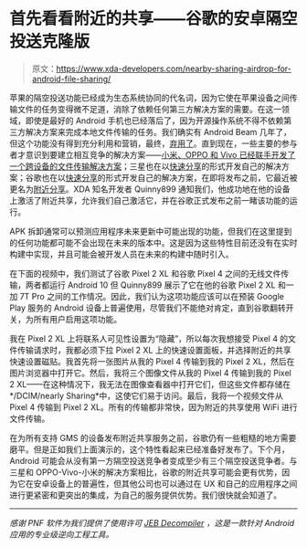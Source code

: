 # 首先看看附近的共享——谷歌的安卓隔空投送克隆版

> 原文：<https://www.xda-developers.com/nearby-sharing-airdrop-for-android-file-sharing/>

苹果的隔空投送功能已经成为生态系统协同的代名词，因为它使在苹果设备之间传输文件的任务变得微不足道，消除了依赖任何第三方解决方案的需要。在这一领域，即使是最好的 Android 手机也已经落后了，因为开源操作系统不得不依赖第三方解决方案来完成本地文件传输的任务。我们确实有 Android Beam 几年了，但这个功能没有得到充分利用和营销，最终，[弃用了](https://www.xda-developers.com/google-deprecate-android-beam-api-nfc-share-files/)。直到现在，一些主要的参与者才意识到要建立相互竞争的解决方案——[小米、OPPO 和 Vivo 已经联手开发了一个跨设备的文件传输解决方案](https://www.xda-developers.com/xiaomi-oppo-vivo-cross-device-file-transfers-protocol/)；三星也在以[快速分享](https://www.xda-developers.com/quick-share-samsung-alternative-airdrop-galaxy-phones/)的形式开发自己的解决方案；谷歌也在以[快速分享](https://www.xda-developers.com/fast-share-android-beam-airdrop-android/)的形式开发自己的解决方案，在即将发布之前，它最近被更名为[附近分享](https://www.xda-developers.com/fast-share-google-upcoming-airdrop-service-renamed-nearby-sharing/)。XDA 知名开发者 Quinny899 通知我们，他成功地在他的设备上激活了附近共享，允许我们自己激活它，并在谷歌正式发布之前一睹该功能的运行。

APK 拆卸通常可以预测应用程序未来更新中可能出现的功能，但我们在这里提到的任何功能都可能不会出现在未来的版本中。这是因为这些特性目前还没有在实时构建中实现，并且可能会被开发人员在未来的构建中随时引入。

在下面的视频中，我们测试了谷歌 Pixel 2 XL 和谷歌 Pixel 4 之间的无线文件传输，两者都运行 Android 10 但 Quinny899 展示了它在他的谷歌 Pixel 2 XL 和一加 7T Pro 之间的工作情况。因此，我们认为这项功能应该可以在预装 Google Play 服务的 Android 设备上普遍使用，尽管我们不能绝对肯定，直到谷歌翻转开关，为所有用户启用这项功能。

我在 Pixel 2 XL 上将联系人可见性设置为“隐藏”，所以每次我想接受 Pixel 4 的文件传输请求时，我都必须下拉 Pixel 2 XL 上的快速设置面板，并选择附近的共享快速设置磁贴。我首先将一张图片从我的 Pixel 4 传输到我的 Pixel 2 XL，然后在图片浏览器中打开它。然后，我将三个图像文件从我的 Pixel 4 传输到我的 Pixel 2 XL——在这种情况下，我无法在图像查看器中打开它们，但这些文件都存储在*/DCIM/nearly Sharing*中，这使它们易于访问。最后，我将一个视频文件从 Pixel 4 传输到 Pixel 2 XL。所有的传输都非常快，因为附近的共享使用 WiFi 进行文件传输。

在为所有支持 GMS 的设备发布附近共享服务之前，谷歌仍有一些粗糙的地方需要磨平。但是正如我们上面演示的，这个特性看起来已经准备好发布了。下个月，Android 可能会从没有第一方隔空投送竞争者变成至少有三个隔空投送竞争者。与三星和 OPPO-Vivo-小米的解决方案相比，谷歌的附近共享可能会更有优势，因为它在安卓设备上的普遍性，但其他公司也可以通过在 UX 和自己的应用程序之间进行更紧密和更突出的集成，为自己的服务提供优势。我们很快就会知道了。

* * *

*感谢 PNF 软件为我们提供了使用许可 [JEB Decompiler](https://www.pnfsoftware.com/?aid=xdadev) ，这是一款针对 Android 应用的专业级逆向工程工具。*